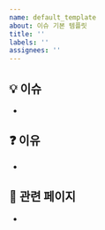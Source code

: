 ```yaml
---
name: default_template
about: 이슈 기본 템플릿
title: ''
labels: ''
assignees: ''
---
```


## 💡 이슈
- 

## ❓ 이유
- 

## 📖 관련 페이지
- 
